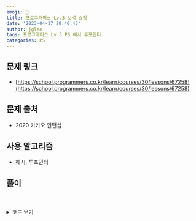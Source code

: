 ```yaml
---
emoji: 🧢
title: 프로그래머스 Lv.3 보석 쇼핑
date: '2023-04-17 20:40:43'
author: jglee
tags: 프로그래머스 Lv.3 PS 해시 투포인터
categories: PS
---
```


## 문제 링크

- [https://school.programmers.co.kr/learn/courses/30/lessons/67258](https://school.programmers.co.kr/learn/courses/30/lessons/67258)

## 문제 출처

- 2020 카카오 인턴십

## 사용 알고리즘

- 해시, 투포인터

## 풀이

<br/>



<br/>

<details>
<summary>코드 보기</summary>

```C
#include <bits/stdc++.h>
using namespace std;

vector<int> solution(vector<string> gems) {
    map<string, int> m;
    for(string gem : gems) m[gem]++;
    int count = m.size();
    vector<pair<int,int>> candi;
    
    map<string, int> t;
    int i = 0;
    int j = 0;
    for(; i < gems.size(); i++) {
        while(1) {
            if(t.size() == count) {
                candi.push_back({i+1, j});
                break;
            }
            if(j == gems.size()) break;
            t[gems[j++]]++;
        }
        t[gems[i]]--;
        if(t[gems[i]] == 0) t.erase(gems[i]);
    }
    
    i = 1, j = gems.size();
    for(auto [a, b] : candi)
        if(b-a < j-i || (b-a == j-i && a < i))
            i = a, j = b;
    return {i, j};
}
```

</details>

<br/>

```toc

```